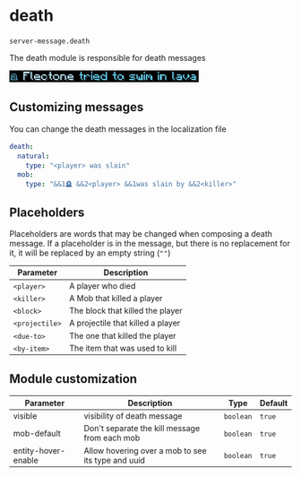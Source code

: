 # death
`server-message.death`

The death module is responsible for death messages

![death](death.png)

## Customizing messages
You can change the death messages in the localization file

```yaml
death:
  natural:
    type: "<player> was slain"
  mob:
    type: "&&1🪦 &&2<player> &&1was slain by &&2<killer>"
```

## Placeholders

Placeholders are words that may be changed when composing a death message. If a placeholder is in the message, but there is no replacement for it, it will be replaced by an empty string (`""`)

| Parameter      | Description                       |
| -------------- | --------------------------------- |
| `<player>`     | A player who died                 |
| `<killer>`     | A Mob that killed a player        |
| `<block>`      | The block that killed the player  |
| `<projectile>` | A projectile that killed a player |
| `<due-to>`     | The one that killed the player    |
| `<by-item>`    | The item that was used to kill    |




## Module customization
| Parameter           | Description                                        | Type      | Default |
| ------------------- | -------------------------------------------------- | --------- | ------- |
| visible             | visibility of death message                        | `boolean` | `true`  |
| mob-default         | Don't separate the kill message from each mob      | `boolean` | `true`  |
| entity-hover-enable | Allow hovering over a mob to see its type and uuid | `boolean` | `true`  |